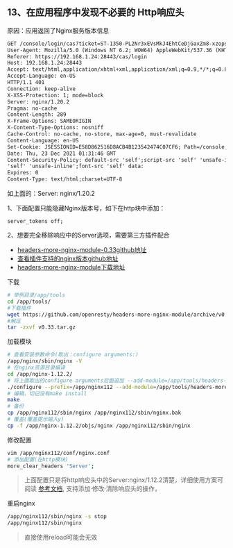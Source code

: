 ## 13、在应用程序中发现不必要的 **Http**响应头

原因：应用返回了Nginx服务版本信息

~~~html
GET /console/login/cas?ticket=ST-1350-PL2Nr3xEVsMkJ4EhtCeDjGaxZm8-xzops_system HTTP/1.1
User-Agent: Mozilla/5.0 (Windows NT 6.2; WOW64) AppleWebKit/537.36 (KHTML, like Gecko) Chrome/83.0.4103.106 Safari/537.36
Referer: https://192.168.1.24:28443/cas/login
Host: 192.168.1.24:28443
Accept: text/html,application/xhtml+xml,application/xml;q=0.9,*/*;q=0.8
Accept-Language: en-US
HTTP/1.1 401 
Connection: keep-alive
X-XSS-Protection: 1; mode=block
Server: nginx/1.20.2
Pragma: no-cache
Content-Length: 289
X-Frame-Options: SAMEORIGIN
X-Content-Type-Options: nosniff
Cache-Control: no-cache, no-store, max-age=0, must-revalidate
Content-Language: en-US
Set-Cookie: JSESSIONID=E58D862516D8ACB4B123542474C07CF6; Path=/console; Secure; HttpOnly; SameSite=None
Date: Thu, 23 Dec 2021 01:31:46 GMT
Content-Security-Policy: default-src 'self';script-src 'self' 'unsafe-inline' 'unsafe-eval';img-src 'self' data:;style-src
'self' 'unsafe-inline';font-src 'self' data:
Expires: 0
Content-Type: text/html;charset=UTF-8
~~~

如上面的：Server: nginx/1.20.2

1、下面配置只能隐藏Nginx版本号，如下在http块中添加：

~~~config
server_tokens off;
~~~

2、想要完全移除响应中的Server选项，需要第三方插件配合

- [headers-more-nginx-module-0.33github地址](https://github.com/openresty/headers-more-nginx-module)
- [查看插件支持的nginx版本github地址](https://github.com/openresty/headers-more-nginx-module#compatibility)
- [headers-more-nginx-module下载地址](https://github.com/openresty/headers-more-nginx-module/tags)

下载

```bash
# 举例目录/app/tools
cd /app/tools/
#下载插件
wget https://github.com/openresty/headers-more-nginx-module/archive/v0.33.tar.gz
#解压
tar -zxvf v0.33.tar.gz
```

加载模块

```bash
# 查看安装参数命令(取出：configure arguments:)
/app/nginx/sbin/nginx -V
# 在nginx资源目录编译
cd /app/nginx-1.12.2/
# 将上面取出的configure arguments后面追加 --add-module=/app/tools/headers-more-nginx-module-0.33
./configure --prefix=/app/nginx112 --add-module=/app/tools/headers-more-nginx-module-0.33
# 编辑，切记没有make install
make
# 备份
cp /app/nginx112/sbin/nginx /app/nginx112/sbin/nginx.bak 
# 覆盖(覆盖提示输入y)
cp -f /app/nginx-1.12.2/objs/nginx /app/nginx112/sbin/nginx
```

修改配置

```bash
vim /app/nginx112/conf/nginx.conf
# 添加配置(在http模块)
more_clear_headers 'Server';
```

> 上面配置只是将http响应头中的Server:nginx/1.12.2清楚，详细使用方案可阅读 [参考文档](https://github.com/openresty/headers-more-nginx-module),
> 支持添加·修改·清除响应头的操作，

重启nginx

```bash
/app/nginx112/sbin/nginx -s stop
/app/nginx112/sbin/nginx
```

> 直接使用reload可能会无效